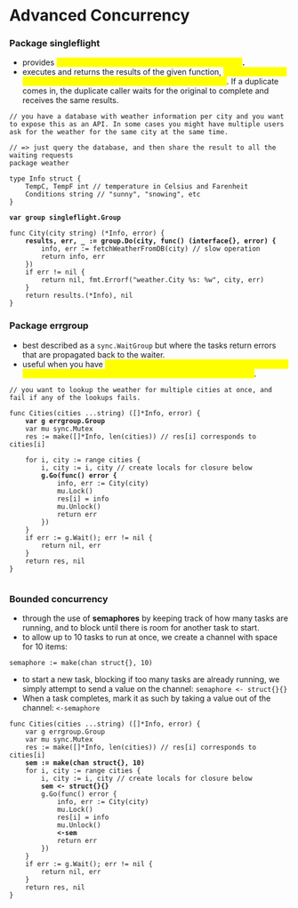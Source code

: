 # Advanced Concurrency

### Package singleflight <a href="#package-singleflight" id="package-singleflight"></a>

* provides <mark style="color:yellow;">**a duplicate function call suppression mechanism**</mark>**.**
* executes and returns the results of the given function, <mark style="color:yellow;">**making sure that only one execution is in-flight for a given key at a time**</mark>. If a duplicate comes in, the duplicate caller waits for the original to complete and receives the same results.

<pre class="language-go" data-overflow="wrap" data-line-numbers><code class="lang-go">// you have a database with weather information per city and you want to expose this as an API. In some cases you might have multiple users ask for the weather for the same city at the same time.

// => just query the database, and then share the result to all the waiting requests
package weather

type Info struct {
    TempC, TempF int // temperature in Celsius and Farenheit
    Conditions string // "sunny", "snowing", etc
}

<strong>var group singleflight.Group
</strong>
func City(city string) (*Info, error) {
<strong>    results, err, _ := group.Do(city, func() (interface{}, error) {
</strong>        info, err := fetchWeatherFromDB(city) // slow operation
        return info, err
    })
    if err != nil {
        return nil, fmt.Errorf("weather.City %s: %w", city, err)
    }
    return results.(*Info), nil
}
</code></pre>



### Package errgroup

* best described as a `sync.WaitGroup` but where the tasks return errors that are propagated back to the waiter.
* useful when you have <mark style="color:yellow;">**multiple operations that you want to wait for, but you also want to determine if they all completed successfully**</mark>.

<pre class="language-go" data-overflow="wrap" data-line-numbers><code class="lang-go">// you want to lookup the weather for multiple cities at once, and fail if any of the lookups fails.

func Cities(cities ...string) ([]*Info, error) {
<strong>    var g errgroup.Group
</strong>    var mu sync.Mutex
    res := make([]*Info, len(cities)) // res[i] corresponds to cities[i]

    for i, city := range cities {
        i, city := i, city // create locals for closure below
<strong>        g.Go(func() error {
</strong>            info, err := City(city)
            mu.Lock()
            res[i] = info
            mu.Unlock()
            return err
        })
    }
    if err := g.Wait(); err != nil {
        return nil, err
    }
    return res, nil
}

</code></pre>



### Bounded concurrency

* through the use of **semaphores** by keeping track of how many tasks are running, and to block until there is room for another task to start.
* to allow up to 10 tasks to run at once, we create a channel with space for 10 items:&#x20;

`semaphore := make(chan struct{}, 10)`

* to start a new task, blocking if too many tasks are already running, we simply attempt to send a value on the channel: `semaphore <- struct{}{}`
* When a task completes, mark it as such by taking a value out of the channel: `<-semaphore`

<pre class="language-go" data-overflow="wrap" data-line-numbers><code class="lang-go">func Cities(cities ...string) ([]*Info, error) {
    var g errgroup.Group
    var mu sync.Mutex
    res := make([]*Info, len(cities)) // res[i] corresponds to cities[i]
<strong>    sem := make(chan struct{}, 10)
</strong>    for i, city := range cities {
        i, city := i, city // create locals for closure below
<strong>        sem &#x3C;- struct{}{}
</strong>        g.Go(func() error {
            info, err := City(city)
            mu.Lock()
            res[i] = info
            mu.Unlock()
<strong>            &#x3C;-sem
</strong>            return err
        })
    }
    if err := g.Wait(); err != nil {
        return nil, err
    }
    return res, nil
}
</code></pre>
